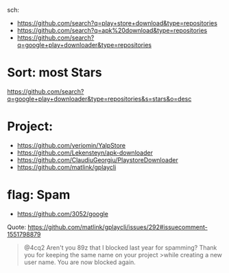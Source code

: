 sch:
- https://github.com/search?q=play+store+download&type=repositories
- https://github.com/search?q=apk%20download&type=repositories
- https://github.com/search?q=google+play+downloader&type=repositories

# Sort: most Stars
https://github.com/search?q=google+play+downloader&type=repositories&s=stars&o=desc

# Project:
- https://github.com/yeriomin/YalpStore
- https://github.com/Lekensteyn/apk-downloader
- https://github.com/ClaudiuGeorgiu/PlaystoreDownloader
- https://github.com/matlink/gplaycli


# flag: Spam
- https://github.com/3052/google

Quote:
https://github.com/matlink/gplaycli/issues/292#issuecomment-1551798879

>@4cq2
>Aren't you 89z that I blocked last year for spamming? Thank you for keeping the same name on your project >while creating a new user name. You are now blocked again.
